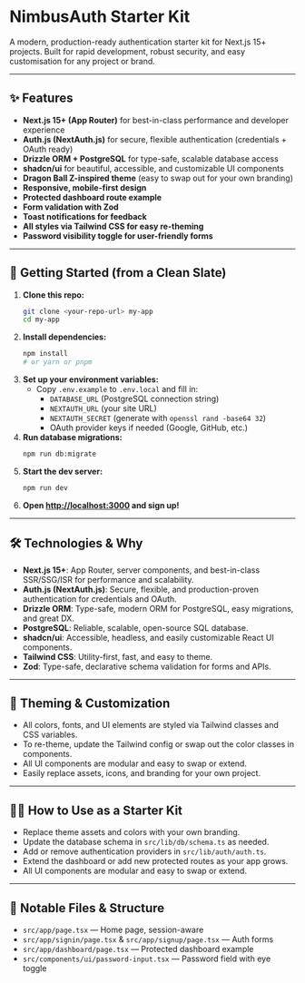 # NimbusAuth Starter Kit

A modern, production-ready authentication starter kit for Next.js 15+ projects. Built for rapid development, robust security, and easy customisation for any project or brand.

---

## ✨ Features
- **Next.js 15+ (App Router)** for best-in-class performance and developer experience
- **Auth.js (NextAuth.js)** for secure, flexible authentication (credentials + OAuth ready)
- **Drizzle ORM + PostgreSQL** for type-safe, scalable database access
- **shadcn/ui** for beautiful, accessible, and customizable UI components
- **Dragon Ball Z-inspired theme** (easy to swap out for your own branding)
- **Responsive, mobile-first design**
- **Protected dashboard route example**
- **Form validation with Zod**
- **Toast notifications for feedback**
- **All styles via Tailwind CSS for easy re-theming**
- **Password visibility toggle for user-friendly forms**

---

## 🚀 Getting Started (from a Clean Slate)

1. **Clone this repo:**
   ```bash
   git clone <your-repo-url> my-app
   cd my-app
   ```
2. **Install dependencies:**
   ```bash
   npm install
   # or yarn or pnpm
   ```
3. **Set up your environment variables:**
   - Copy `.env.example` to `.env.local` and fill in:
     - `DATABASE_URL` (PostgreSQL connection string)
     - `NEXTAUTH_URL` (your site URL)
     - `NEXTAUTH_SECRET` (generate with `openssl rand -base64 32`)
     - OAuth provider keys if needed (Google, GitHub, etc.)
4. **Run database migrations:**
   ```bash
   npm run db:migrate
   ```
5. **Start the dev server:**
   ```bash
   npm run dev
   ```
6. **Open [http://localhost:3000](http://localhost:3000) and sign up!**

---

## 🛠️ Technologies & Why

- **Next.js 15+**: App Router, server components, and best-in-class SSR/SSG/ISR for performance and scalability.
- **Auth.js (NextAuth.js)**: Secure, flexible, and production-proven authentication for credentials and OAuth.
- **Drizzle ORM**: Type-safe, modern ORM for PostgreSQL, easy migrations, and great DX.
- **PostgreSQL**: Reliable, scalable, open-source SQL database.
- **shadcn/ui**: Accessible, headless, and easily customizable React UI components.
- **Tailwind CSS**: Utility-first, fast, and easy to theme.
- **Zod**: Type-safe, declarative schema validation for forms and APIs.

---

## 🎨 Theming & Customization
- All colors, fonts, and UI elements are styled via Tailwind classes and CSS variables.
- To re-theme, update the Tailwind config or swap out the color classes in components.
- All UI components are modular and easy to swap or extend.
- Easily replace assets, icons, and branding for your own project.

---

## 🧑‍💻 How to Use as a Starter Kit
- Replace theme assets and colors with your own branding.
- Update the database schema in `src/lib/db/schema.ts` as needed.
- Add or remove authentication providers in `src/lib/auth/auth.ts`.
- Extend the dashboard or add new protected routes as your app grows.
- All UI components are modular and easy to swap or extend.

---

## 📁 Notable Files & Structure
- `src/app/page.tsx` — Home page, session-aware
- `src/app/signin/page.tsx` & `src/app/signup/page.tsx` — Auth forms
- `src/app/dashboard/page.tsx` — Protected dashboard example
- `src/components/ui/password-input.tsx` — Password field with eye toggle
